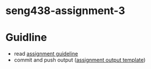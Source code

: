 # seng438-assignment-3

# Guidline
- read [assignment guideline](Assignment3.md) 
- commit and push output ([assignment output template](Assignment3-ReportTemplate.md))
